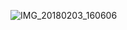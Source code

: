 ![IMG_20180203_160606](https://user-images.githubusercontent.com/82259963/135151516-e5a2c1cd-94e3-40a7-836e-74abc59108bf.jpg)

